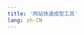 ```yaml
---
title: '网站快速成型工具'
lang: zh-CN
---
```

<script setup>
import HomePage from '../.vitepress/pages/home.vue'
</script>

<HomePage />
